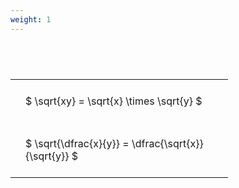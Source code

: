 ```yaml
---
weight: 1
---
```


#  
<br>
<style type="text/css">
#T_8e650 th.col_heading {
  text-align: left;
  font-size: 1em;
}
#T_8e650 td {
  text-align: left;
  font-size: 1em;
  padding: 1.5em;
}
#T_8e650_row0_col0, #T_8e650_row1_col0 {
  width: 300px;
  white-space: pre-wrap;
}
</style>
<table id="T_8e650">
  <thead>
  </thead>
  <tbody>
    <tr>
      <td id="T_8e650_row0_col0" class="data row0 col0" >$ \sqrt{xy} = \sqrt{x} \times \sqrt{y} $</td>
    </tr>
    <tr>
      <td id="T_8e650_row1_col0" class="data row1 col0" >$ \sqrt{\dfrac{x}{y}} = \dfrac{\sqrt{x}}{\sqrt{y}} $</td>
    </tr>
  </tbody>
</table>
